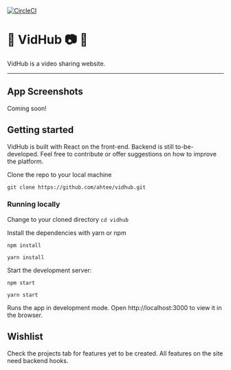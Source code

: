 [![CircleCI](https://circleci.com/gh/ahtee/viewhub/tree/master.svg?style=shield)](https://circleci.com/gh/ahtee/viewhub/tree/master)

# :rocket: VidHub :camera: :eyes:

VidHub is a video sharing website.

---
## App Screenshots

Coming soon!

## Getting started

VidHub is built with React on the front-end. Backend is still to-be-developed. Feel free to contribute or offer suggestions on how to improve the platform.

Clone the repo to your local machine
```
git clone https://github.com/ahtee/vidhub.git
```

### Running locally

Change to your cloned directory `cd vidhub`

Install the dependencies with yarn or npm
```
npm install

yarn install
```

Start the development server:
```
npm start

yarn start
```

Runs the app in development mode.
Open http://localhost:3000 to view it in the browser.

## Wishlist

Check the projects tab for features yet to be created. All features on the site need backend hooks.
